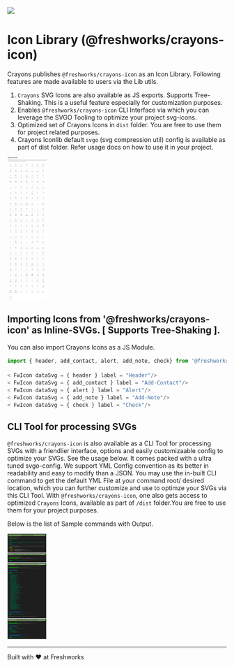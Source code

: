 [![](https://data.jsdelivr.com/v1/package/npm/@freshworks/crayons-icon/badge)](https://www.jsdelivr.com/package/npm/@freshworks/crayons-icon)
# Icon Library (@freshworks/crayons-icon)

Crayons publishes `@freshworks/crayons-icon` as an Icon Library. Following features are made available to users via the Lib utils.

1. `Crayons` SVG Icons are also available as JS exports. Supports Tree-Shaking. This is a useful feature especially for customization purposes.
2. Enables `@freshworks/crayons-icon` CLI Interface via which you can leverage the SVGO Tooling to optimize your project svg-icons.
3. Optimized set of Crayons Icons in `dist` folder. You are free to use them for project related purposes.
4. Crayons Iconlib default `svgo` (svg compression util) config is available as part of dist folder. Refer usage docs on how to use it in your project.

[<img alt="Crayons Icon Assets" width="90px" src="docs/crayons-icon-cli/crayons-icon-assets.png" />]()

## Importing Icons from '@freshworks/crayons-icon' as Inline-SVGs. [ Supports Tree-Shaking ].

You can also import Crayons Icons as a JS Module.

```js
import { header, add_contact, alert, add_note, check} from '@freshworks/crayons-icon';

< FwIcon dataSvg = { header } label = "Header"/>
< FwIcon dataSvg = { add_contact } label = "Add-Contact"/>
< FwIcon dataSvg = { alert } label = "Alert"/>
< FwIcon dataSvg = { add_note } label = "Add-Note"/>
< FwIcon dataSvg = { check } label = "Check"/>

```

## CLI Tool for processing SVGs

`@freshworks/crayons-icon` is also available as a CLI Tool for processing SVGs with a friendlier interface, options and easily customizaable config to optimize your SVGs. See the usage below. 
It comes packed with a ultra tuned svgo-config. We support YML Config convention as its better in readability and easy to modify than a JSON. You may use the in-built CLI command to get the default YML File at your command root/ desired location, which you can further customize and use to optimze your SVGs via this CLI Tool. With `@freshworks/crayons-icon`, one also gets access to optimized `Crayons` Icons, available as part of `/dist` folder.You are free to use them for your project purposes.

Below is the list of Sample commands with Output.

[<img alt="Crayons Icon Assets" width="90px" src="docs/crayons-icon-cli/crayons-icon-cli-usage.png" />]()

----------------------------------------------

Built with ❤ at Freshworks
